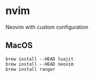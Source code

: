 # nvim
Neovim with custom configuration


## MacOS

```
brew install --HEAD luajit
brew install --HEAD neovim
brew install ranger
```
